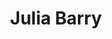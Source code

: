 ---
title       : Julia Barry
photo       : "julia-b.jpg"
occupation  : "Music Composer &amp; Web Designer"

links:
 - icon     : "fa-facebook"
   url      : "http://facebook.com/juliabarryproductions"
 - icon     : "fa-facebook"
   url      : "http://facebook.com/juliabarrymusic"
 - icon     : "fa-twitter"
   url      : ""
 - icon     : "fa-linkedin"
   url      : "https://www.linkedin.com/in/juliabarry"
 - icon     : "fa-instagram"
   url      : ""
 - icon     : "fa-soundcloud"
   url      : ""
 - icon     : "fa-vimeo-square"
   url      : ""
 - icon     : "fa-github"
   url      : ""
 - icon     : "fa-tumblr"
   url      : ""
 - icon     : "fa-globe"
   url      : "http://juliabarry.com"
 - icon     : "fa-globe"
   url      : "http://juliabarryproductions.com"
---